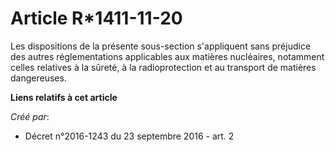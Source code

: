 # Article R*1411-11-20

Les dispositions de la présente sous-section s'appliquent sans préjudice des autres réglementations applicables aux matières
nucléaires, notamment celles relatives à la sûreté, à la radioprotection et au transport de matières dangereuses.

**Liens relatifs à cet article**

_Créé par_:

  - Décret n°2016-1243 du 23 septembre 2016 - art. 2
